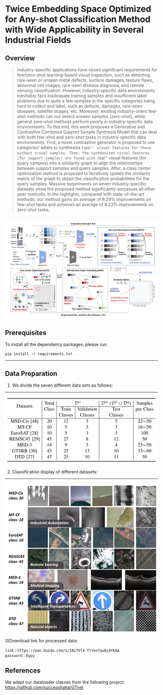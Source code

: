 # Twice Embedding Space Optimized for Any-shot Classification Method with Wide Applicability in Several Industrial Fields

## Overview
> Industry-specific applications have raised significant requirements for few/zero-shot learning-based visual inspection, such as detecting rare-seen or unseen metal defects, surface damages, texture flaws, abnormal cell images, rare-seen disease diagnosis, and remote sensing classification. However, industry-specific data environments inevitably face inadequate training samples and insufficient label problems due to quite a few samples in the specific categories being hard to collect and label, such as defects, damages, rare-seen diseases, satellite images, etc. Moreover, existing industry-orient few-shot methods can not detect unseen samples (zero-shot), while general zero-shot methods perform poorly in industry-specific data environments. To this end, this work proposes a Generative and Contrastive Combined Support Sample Synthesis Model that can deal with both few-shot and zero-shot tasks in industry-specific data environments. First, a novel contrastive generator is proposed to use categories' labels to synthesize ``fake'' visual features for those without visual samples. Then, the synthesized visual features (for support samples) are fused with ``real'' visual features (for query samples) into a similarity graph to align the relationships between support samples and query samples. After, a class center optimization method is proposed to iteratively update the similarity matrix of the graph to obtain the classification probabilities for the query samples. Massive experiments on seven industry-specific datasets show the proposed method significantly surpasses all other peer methods. In the highlights, compared with state-of-the-art methods, our method gains an average of 8.29% improvements on few-shot tasks and achieves an average of 8.23% improvements on zero-shot tasks.

![generation_framework](./img/1.png)
---
## Prerequisites
To install all the dependency packages, please run:
```
pip install -r requirements.txt
```

---
## Data Preparation
1) We divide the seven different data sets as follows:
---
![generation_framework](./img/3.jpg)


2) Classification display of different datasets:
---
![generation_framework](./img/2.jpg)

3)Download link for processed data:
```
link：https://pan.baidu.com/s/1BiTVl4-TtYeo7quBjAYkAA 
password：6ypy						
```

## References
We adapt our dataloader classes from the following project:
https://github.com/successhaha/GTnet


